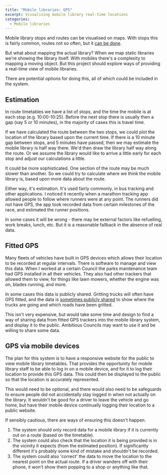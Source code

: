 ```yaml
---
title: "Mobile libraries: GPS"
excerpt: Visualising mobile library real-time locations
categories:
  - Mobile libraries
---
```


Mobile library stops and routes can be visualised on maps. With stops this is fairly common, routes not so often, but it [can be done](/mobile-library-data-routes).

But what about mapping the actual library? When we map static libraries we're showing the library itself. With mobiles there's a complexity to mapping a moving object. But this project should explore ways of providing a real-time view of mobile libraries.

There are potential options for doing this, all of which could be included in the system.

## Estimation

In route timetables we have a list of stops, and the time the mobile is at each stop (e.g. 10:00-10:25). Before the next stop there is usually then a gap (say 5 or 10 minutes), in the majority of cases this is travel time.

If we have calculated the route between the two stops, we could plot the location of the library based upon the current time. If there is a 10 minute gap between stops, and 5 minutes have passed, then we may estimate the mobile library is half way there. We'd then draw the library half way along the route. Or we assume the library would like to arrive a little early for each stop and adjust our calculations a little.

It could be more sophisticated. One section of the route may be much slower than another. So we could try to calculate where we think the mobile library is, based upon more data about the route.

Either way, it's estimation. It's used fairly commonly, in bus tracking and other applications. I noticed it recently when a marathon tracking app allowed people to follow where runners were at any point. The runners did not have GPS, the app took recorded data from certain milestones of the race, and estimated the runner positions.

In some cases it will be wrong - there may be external factors like refuelling, work breaks, lunch, etc. But it is a reasonable fallback in the absence of real data.

## Fitted GPS

Many fleets of vehicles have built in GPS devices which allows their location to be recorded at regular intervals. There is software to manage and view this data. When I worked at a certain Council the parks maintenance team had GPS installed in all their vehicles. They also had other trackers that allowed them to view, for things like lawn mowers, whether the engine was on, blades running, and more.

In some cases this data is publicly shared. Gritting trucks will often have GPS fitted, and the data is [sometimes publicly shared](https://www.bbc.co.uk/news/uk-england-essex-20211004) to show where the trucks are going and which roads have been gritted.

This isn't very expensive, but would take some time and design to find a way of sharing data from fitted GPS trackers into the mobile library system, and display it to the public. Ambitious Councils may want to use it and be willing to share some data.

## GPS via mobile devices

The plan for this system is to have a responsive website for the public to view mobile library timetables. That provides the opportunity for mobile library staff to be able to log in on a mobile device, and for it to log their location to provide this GPS data. This could then be displayed to the public so that the location is accurately represented.

This would need to be optional, and there would also need to be safeguards to ensure people did not accidentally stay logged in when not actually on the library. It wouldn't be good for a driver to leave the vehicle and go home, but have their mobile device continually logging their location to a public website.

If sensibly cautious, there are ways of ensuring this doesn't happen.

1. The system should only record data for a mobile library if it is currently out on a route (based on the timetable).
2. The system could also check that the location it is being provided is in the vicinity it expects (from the estimated position). If significantly different it's probably some kind of mistake and shouldn't be recorded.
3. The system could also 'correct' the data to move the location to the nearest point on the actual route. If a driver wanders off with their phone, it won't show them popping to a shop or anything like that.